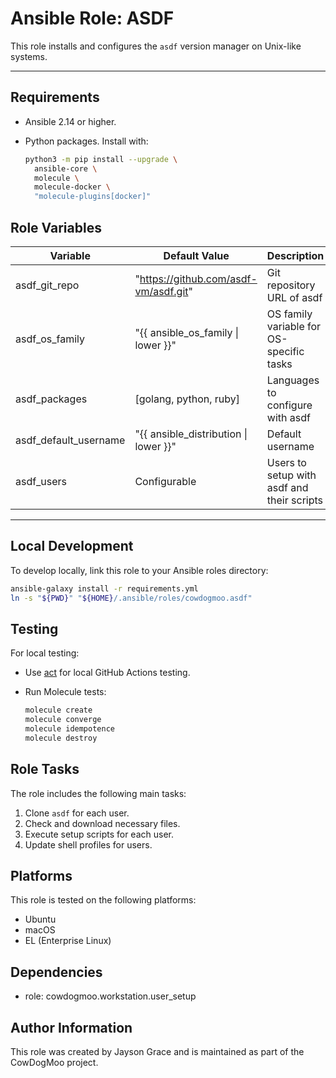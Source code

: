 # Ansible Role: ASDF

This role installs and configures the `asdf` version manager on Unix-like systems.

---

## Requirements

- Ansible 2.14 or higher.
- Python packages. Install with:

  ```bash
  python3 -m pip install --upgrade \
    ansible-core \
    molecule \
    molecule-docker \
    "molecule-plugins[docker]"
  ```

## Role Variables

| Variable              | Default Value                         | Description                                |
| --------------------- | ------------------------------------- | ------------------------------------------ |
| asdf_git_repo         | "https://github.com/asdf-vm/asdf.git" | Git repository URL of asdf                 |
| asdf_os_family        | "{{ ansible_os_family \| lower }}"    | OS family variable for OS-specific tasks   |
| asdf_packages         | [golang, python, ruby]                | Languages to configure with asdf           |
| asdf_default_username | "{{ ansible_distribution \| lower }}" | Default username                           |
| asdf_users            | Configurable                          | Users to setup with asdf and their scripts |

---

## Local Development

To develop locally, link this role to your Ansible roles directory:

```bash
ansible-galaxy install -r requirements.yml
ln -s "${PWD}" "${HOME}/.ansible/roles/cowdogmoo.asdf"
```

## Testing

For local testing:

- Use [act](https://github.com/nektos/act) for local GitHub Actions testing.

- Run Molecule tests:

  ```bash
  molecule create
  molecule converge
  molecule idempotence
  molecule destroy
  ```

## Role Tasks

The role includes the following main tasks:

1. Clone `asdf` for each user.
2. Check and download necessary files.
3. Execute setup scripts for each user.
4. Update shell profiles for users.

## Platforms

This role is tested on the following platforms:

- Ubuntu
- macOS
- EL (Enterprise Linux)

## Dependencies

- role: cowdogmoo.workstation.user_setup

## Author Information

This role was created by Jayson Grace and is maintained as part of
the CowDogMoo project.
